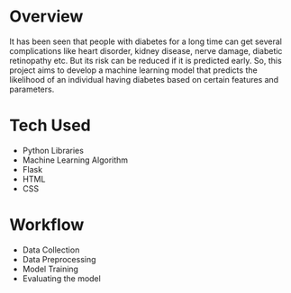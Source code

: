 # Overview
It has been seen that people with diabetes for a long time can get several complications like heart disorder, kidney disease, nerve damage, diabetic retinopathy etc. But its risk can be reduced if it is predicted early. So, this project aims to develop a machine learning model that predicts the likelihood of an individual having diabetes based on certain features and parameters.

# Tech Used
* Python Libraries
* Machine Learning Algorithm
* Flask
* HTML
* CSS
  
# Workflow
* Data Collection
* Data Preprocessing
* Model Training
* Evaluating the model
